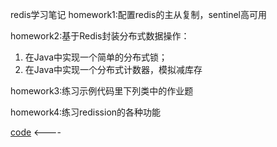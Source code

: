 redis学习笔记
homework1:配置redis的主从复制，sentinel高可用

homework2:基于Redis封装分布式数据操作：
 1. 在Java中实现一个简单的分布式锁；
 2. 在Java中实现一个分布式计数器，模拟减库存
          
homework3:练习示例代码里下列类中的作业题

homework4:练习redission的各种功能

[code](https://github.com/UniverseInHeart/homework/tree/main/homework/src/main/java/redis) <----
